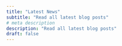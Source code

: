 ```yaml
---
title: "Latest News"
subtitle: "Read all latest blog posts"
# meta description
description: "Read all latest blog posts"
draft: false
---
```


